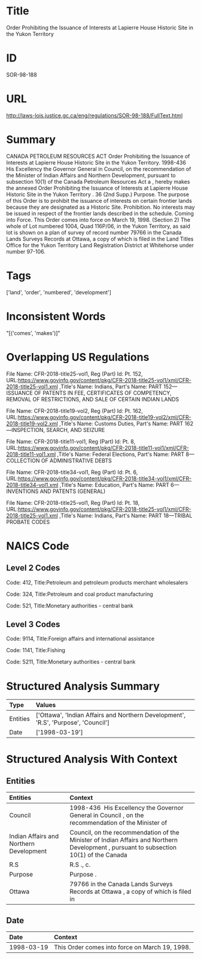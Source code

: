 # Title
Order Prohibiting the Issuance of Interests at Lapierre House Historic Site in the Yukon Territory


# ID
SOR-98-188

# URL
http://laws-lois.justice.gc.ca/eng/regulations/SOR-98-188/FullText.html


# Summary
CANADA PETROLEUM RESOURCES ACT Order Prohibiting the Issuance of Interests at Lapierre House Historic Site in the Yukon Territory.
1998-436  His Excellency the Governor General in Council, on the recommendation of the Minister of Indian Affairs and Northern Development, pursuant to subsection 10(1) of the  Canada Petroleum Resources Act a , hereby makes the annexed  Order Prohibiting the Issuance of Interests at Lapierre House Historic Site in the Yukon Territory .
36 (2nd Supp.) Purpose.
The purpose of this Order is to prohibit the issuance of interests on certain frontier lands because they are designated as a Historic Site.
Prohibition.
No interests may be issued in respect of the frontier lands described in the schedule.
Coming into Force.
This Order comes into force on March 19, 1998.
(Section 2) The whole of Lot numbered 1004, Quad 116P/06, in the Yukon Territory, as said lot is shown on a plan of survey of record number 79766 in the Canada Lands Surveys Records at Ottawa, a copy of which is filed in the Land Titles Office for the Yukon Territory Land Registration District at Whitehorse under number 97-106.


# Tags
['land', 'order', 'numbered', 'development']


# Inconsistent Words
"[('comes', 'makes')]"


# Overlapping US Regulations
File Name: CFR-2018-title25-vol1, Reg (Part) Id: Pt. 152, URL:https://www.govinfo.gov/content/pkg/CFR-2018-title25-vol1/xml/CFR-2018-title25-vol1.xml
,Title's Name: Indians, Part's Name: PART 152—ISSUANCE OF PATENTS IN FEE, CERTIFICATES OF COMPETENCY, REMOVAL OF RESTRICTIONS, AND SALE OF CERTAIN INDIAN LANDS

File Name: CFR-2018-title19-vol2, Reg (Part) Id: Pt. 162, URL:https://www.govinfo.gov/content/pkg/CFR-2018-title19-vol2/xml/CFR-2018-title19-vol2.xml
,Title's Name: Customs Duties, Part's Name: PART 162—INSPECTION, SEARCH, AND SEIZURE

File Name: CFR-2018-title11-vol1, Reg (Part) Id: Pt. 8, URL:https://www.govinfo.gov/content/pkg/CFR-2018-title11-vol1/xml/CFR-2018-title11-vol1.xml
,Title's Name: Federal Elections, Part's Name: PART 8—COLLECTION OF ADMINISTRATIVE DEBTS

File Name: CFR-2018-title34-vol1, Reg (Part) Id: Pt. 6, URL:https://www.govinfo.gov/content/pkg/CFR-2018-title34-vol1/xml/CFR-2018-title34-vol1.xml
,Title's Name: Education, Part's Name: PART 6—INVENTIONS AND PATENTS (GENERAL)

File Name: CFR-2018-title25-vol1, Reg (Part) Id: Pt. 18, URL:https://www.govinfo.gov/content/pkg/CFR-2018-title25-vol1/xml/CFR-2018-title25-vol1.xml
,Title's Name: Indians, Part's Name: PART 18—TRIBAL PROBATE CODES




# NAICS Code
## Level 2 Codes
Code: 412, Title:Petroleum and petroleum products merchant wholesalers

Code: 324, Title:Petroleum and coal product manufacturing

Code: 521, Title:Monetary authorities - central bank




## Level 3 Codes
Code: 9114, Title:Foreign affairs and international assistance

Code: 1141, Title:Fishing

Code: 5211, Title:Monetary authorities - central bank







# Structured Analysis Summary
| Type     | Values                                                                             |
|:---------|:-----------------------------------------------------------------------------------|
| Entities | ['Ottawa', 'Indian Affairs and Northern Development', 'R.S', 'Purpose', 'Council'] |
| Date     | ['1998-03-19']                                                                     |


# Structured Analysis With Context
 


## Entities
| Entities                                | Context                                                                                                                                |
|:----------------------------------------|:---------------------------------------------------------------------------------------------------------------------------------------|
| Council                                 | 1998-436  His Excellency the Governor General in  Council , on the recommendation of the Minister of                                   |
| Indian Affairs and Northern Development | Council, on the recommendation of the Minister of Indian Affairs and Northern Development , pursuant to subsection 10(1) of the Canada |
| R.S                                     | R.S ., c.                                                                                                                              |
| Purpose                                 | Purpose .                                                                                                                              |
| Ottawa                                  | 79766 in the Canada Lands Surveys Records at Ottawa , a copy of which is filed in                                                      |


## Date
| Date       | Context                                        |
|:-----------|:-----------------------------------------------|
| 1998-03-19 | This Order comes into force on March 19, 1998. |



